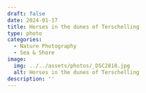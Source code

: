 ```yaml
---
draft: false
date: 2024-01-17
title: Horses in the dunes of Terschelling
type: photo
categories:
  - Nature Photography
  - Sea & Shore
image:
  img: ../../assets/photos/_DSC2818.jpg
  alt: Horses in the dunes of Terschelling
description: ''
---
```

